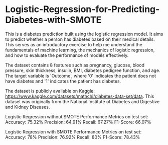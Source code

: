 # Logistic-Regression-for-Predicting-Diabetes-with-SMOTE

This is a diabetes prediction built using the logistic regression model. It aims to predict whether a person has diabetes based on their medical details.
This serves as an introductory exercise to help me understand the fundamentals of machine learning, the mechanics of logistic regression, and how to evaluate the performance of models effectively.

The dataset contains 8 features such as pregnancy, glucose, blood pressure, skin thickness, insulin, BMI, diabetes pedigree function, and age. The target variable is 'Outcome', where 
'0' indicates the patient does not have diabetes and '1' indicates the patient has diabetes.

The dataset is publicly available on Kaggle: https://www.kaggle.com/datasets/mathchi/diabetes-data-set/data. This dataset was originally from the National Institute of Diabetes and Digestive and Kidney Diseases.
  
Logistic Regression without SMOTE Performance Metrics on test set:
Accuracy: 75.32%
Precision: 64.91%
Recall: 67.27%
F1-Score: 66.07%

Logistic Regression with SMOTE Performance Metrics on test set:
Accuracy: 78%
Precision: 76.92%
Recall: 80%
F1-Score: 78.43%
